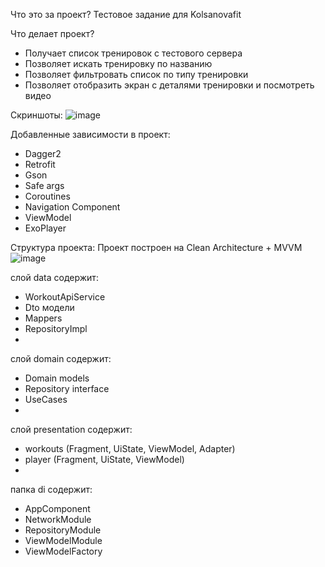 Что это за проект?
Тестовое задание для Kolsanovafit

Что делает проект?
- Получает список тренировок с тестового сервера
- Позволяет искать тренировку по названию
- Позволяет фильтровать список по типу тренировки
- Позволяет отобразить экран с деталями тренировки и посмотреть видео

Скриншоты:
![image](https://github.com/user-attachments/assets/e3ee1bb3-7e62-4fde-b42a-238f0445f62b)

Добавленные зависимости в проект:
- Dagger2
- Retrofit
- Gson
- Safe args
- Coroutines
- Navigation Component
- ViewModel
- ExoPlayer

Структура проекта:
Проект построен на Clean Architecture + MVVM
![image](https://github.com/user-attachments/assets/85446a78-1fe1-44e0-962a-0d2e935dcaa0)

слой data содержит:
- WorkoutApiService
- Dto модели
- Mappers
- RepositoryImpl
- 
слой domain содержит:
- Domain models
- Repository interface
- UseCases
- 
слой presentation содержит:
- workouts (Fragment, UiState, ViewModel, Adapter)
- player (Fragment, UiState, ViewModel)
- 
папка di содержит:
- AppComponent
- NetworkModule
- RepositoryModule
- ViewModelModule
- ViewModelFactory


